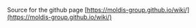 Source for the github page [https://moldis-group.github.io/wiki/](https://moldis-group.github.io/wiki/)
